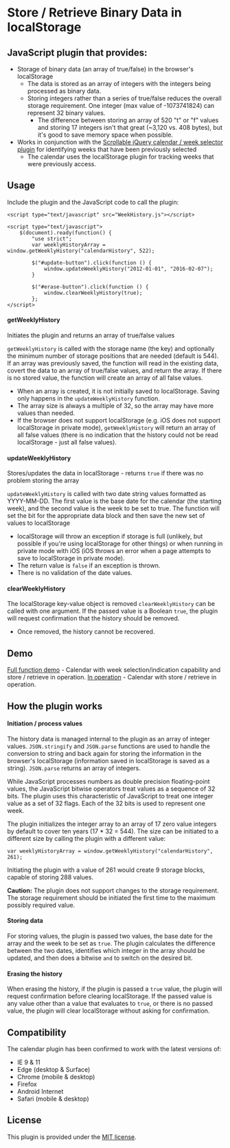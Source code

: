 Store / Retrieve Binary Data in localStorage
========
## JavaScript plugin that provides:

  * Storage of binary data (an array of true/false) in the browser's localStorage
    * The data is stored as an array of integers with the integers being processed as binary data.
    * Storing integers rather than a series of true/false reduces the overall storage requirement. One integer (max value of -1073741824) can represent 32 binary values.
        * The difference between storing an array of 520 "t" or "f" values and storing 17 integers isn't that great (~3,120 vs. 408 bytes), but it's good to save memory space when possible.
  * Works in conjunction with the [Scrollable jQuery calendar / week selector plugin](http://github.com) for identifying weeks that have been previously selected
    * The calendar uses the localStorage plugin for tracking weeks that were previously access.

## Usage
Include the plugin and the JavaScript code to call the plugin:

    <script type="text/javascript" src="WeekHistory.js"></script>
    
    <script type="text/javascript">
        $(document).ready(function() {
            "use strict";
            var weeklyHistoryArray = window.getWeeklyHistory("calendarHistory", 522);
            
            $("#update-button").click(function () {
                window.updateWeeklyHistory("2012-01-01", "2016-02-07");
            }
            
            $("#erase-button").click(function () {
                window.clearWeeklyHistory(true);
            };
    </script>

#### getWeeklyHistory
Initiates the plugin and returns an array of true/false values

`getWeeklyHistory` is called with the storage name (the key) and optionally the minimum number of storage positions that are needed (default is 544). If an array was previously saved, the function will read in the existing data, covert the data to an array of true/false values, and return the array. If there is no stored value, the function will create an array of all false values.
  * When an array is created, it is not initially saved to localStorage. Saving only happens in the `updateWeeklyHistory` function.
  * The array size is always a multiple of 32, so the array may have more values than needed.
  * If the browser does not support localStorage (e.g. iOS does not support localStorage in private mode), `getWeeklyHistory` will return an array of all false values (there is no indication that the history could not be read localStorage - just all false values).

#### updateWeeklyHistory
Stores/updates the data in localStorage - returns `true` if there was no problem storing the array

`updateWeeklyHistory` is called with two date string values formatted as YYYY-MM-DD. The first value is the base date for the calendar (the starting week), and the second value is the week to be set to true. The function will set the bit for the appropriate data block and then save the new set of values to localStorage
  * localStorage will throw an exception if storage is full (unlikely, but possible if you're using localStorage for other things) or when running in private mode with iOS (iOS throws an error when a page attempts to save to localStorage in private mode).
  * The return value is `false` if an exception is thrown.
  * There is no validation of the date values.

#### clearWeeklyHistory
The localStorage key-value object is removed
`clearWeeklyHistory` can be called with one argument. If the passed value is a Boolean `true`, the plugin will request confirmation that the history should be removed.
  * Once removed, the history cannot be recovered.

## Demo
[Full function demo](http://google.com) - Calendar with week selection/indication capability and store / retrieve in operation.
[In operation](http://google.com) - Calendar with store / retrieve in operation.

## How the plugin works
#### Initiation / process values
The history data is managed internal to the plugin as an array of integer values. `JSON.stringify` and `JSON.parse` functions are used to handle the conversion to string and back again for storing the information in the browser's localStorage (information saved in localStorage is saved as a string). `JSON.parse` returns an array of integers.

While JavaScript processes numbers as double precision floating-point values, the JavaScript bitwise operators treat values as a sequence of 32 bits. The plugin uses this characteristic of JavaScript to treat one integer value as a set of 32 flags. Each of the 32 bits is used to represent one week.

The plugin initializes the integer array to an array of 17 zero value integers by default to cover ten years (17 * 32 = 544). The size can be initiated to a different size by calling the plugin with a different value:

    var weeklyHistoryArray = window.getWeeklyHistory("calendarHistory", 261);

Initiating the plugin with a value of 261 would create 9 storage blocks, capable of storing 288 values.

**Caution:** The plugin does not support changes to the storage requirement. The storage requirement should be initiated the first time to the maximum possibly required value.

#### Storing data
For storing values, the plugin is passed two values, the base date for the array and the week to be set as `true`. The plugin calculates the difference between the two dates, identifies which integer in the array should be updated, and then does a bitwise `and` to switch on the desired bit.

#### Erasing the history
When erasing the history, if the plugin is passed a `true` value, the plugin will request confirmation before clearing localStorage. If the passed value is any value other than a value that evaluates to `true`, or there is no passed value, the plugin will clear localStorage without asking for confirmation.

## Compatibility
The calendar plugin has been confirmed to work with the latest versions of:

* IE 9 & 11
* Edge (desktop & Surface)
* Chrome (mobile & desktop)
* Firefox
* Android Internet
* Safari (mobile & desktop)

## License
This plugin is provided under the [MIT license](http://opensource.org/licenses/mit-license.php).
